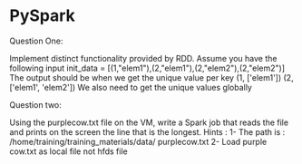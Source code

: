 # PySpark

Question One:

Implement distinct functionality provided by RDD.
Assume you have the following input
init_data = [(1,"elem1"),(2,"elem1"),(2,"elem2"),(2,"elem2")]
The output should be when we get the unique value per key
(1, ['elem1'])
(2, ['elem1', 'elem2'])
We also need to get the unique values globally

Question two:

Using the purplecow.txt file on the VM, write a Spark job that reads
the file and prints on the screen the line that is the longest.
Hints :
1- The path is : /home/training/training_materials/data/
purplecow.txt
2- Load purple cow.txt as local file not hfds file
